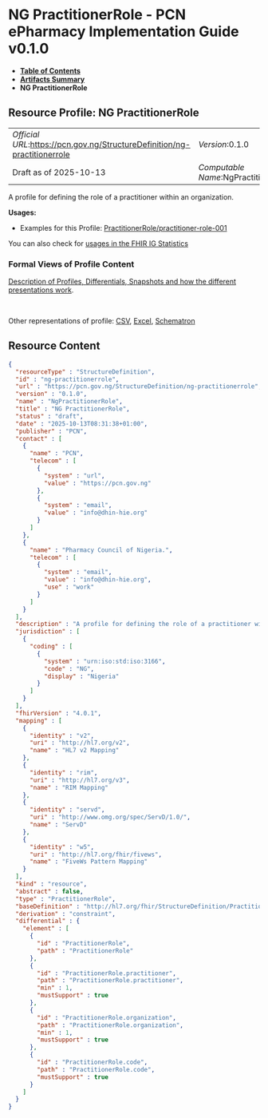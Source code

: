 # NG PractitionerRole - PCN ePharmacy Implementation Guide v0.1.0

* [**Table of Contents**](toc.md)
* [**Artifacts Summary**](artifacts.md)
* **NG PractitionerRole**

## Resource Profile: NG PractitionerRole 

| | |
| :--- | :--- |
| *Official URL*:https://pcn.gov.ng/StructureDefinition/ng-practitionerrole | *Version*:0.1.0 |
| Draft as of 2025-10-13 | *Computable Name*:NgPractitionerRole |

 
A profile for defining the role of a practitioner within an organization. 

**Usages:**

* Examples for this Profile: [PractitionerRole/practitioner-role-001](PractitionerRole-practitioner-role-001.md)

You can also check for [usages in the FHIR IG Statistics](https://packages2.fhir.org/xig/ePharmacyIG|current/StructureDefinition/ng-practitionerrole)

### Formal Views of Profile Content

 [Description of Profiles, Differentials, Snapshots and how the different presentations work](http://build.fhir.org/ig/FHIR/ig-guidance/readingIgs.html#structure-definitions). 

 

Other representations of profile: [CSV](StructureDefinition-ng-practitionerrole.csv), [Excel](StructureDefinition-ng-practitionerrole.xlsx), [Schematron](StructureDefinition-ng-practitionerrole.sch) 



## Resource Content

```json
{
  "resourceType" : "StructureDefinition",
  "id" : "ng-practitionerrole",
  "url" : "https://pcn.gov.ng/StructureDefinition/ng-practitionerrole",
  "version" : "0.1.0",
  "name" : "NgPractitionerRole",
  "title" : "NG PractitionerRole",
  "status" : "draft",
  "date" : "2025-10-13T08:31:38+01:00",
  "publisher" : "PCN",
  "contact" : [
    {
      "name" : "PCN",
      "telecom" : [
        {
          "system" : "url",
          "value" : "https://pcn.gov.ng"
        },
        {
          "system" : "email",
          "value" : "info@dhin-hie.org"
        }
      ]
    },
    {
      "name" : "Pharmacy Council of Nigeria.",
      "telecom" : [
        {
          "system" : "email",
          "value" : "info@dhin-hie.org",
          "use" : "work"
        }
      ]
    }
  ],
  "description" : "A profile for defining the role of a practitioner within an organization.",
  "jurisdiction" : [
    {
      "coding" : [
        {
          "system" : "urn:iso:std:iso:3166",
          "code" : "NG",
          "display" : "Nigeria"
        }
      ]
    }
  ],
  "fhirVersion" : "4.0.1",
  "mapping" : [
    {
      "identity" : "v2",
      "uri" : "http://hl7.org/v2",
      "name" : "HL7 v2 Mapping"
    },
    {
      "identity" : "rim",
      "uri" : "http://hl7.org/v3",
      "name" : "RIM Mapping"
    },
    {
      "identity" : "servd",
      "uri" : "http://www.omg.org/spec/ServD/1.0/",
      "name" : "ServD"
    },
    {
      "identity" : "w5",
      "uri" : "http://hl7.org/fhir/fivews",
      "name" : "FiveWs Pattern Mapping"
    }
  ],
  "kind" : "resource",
  "abstract" : false,
  "type" : "PractitionerRole",
  "baseDefinition" : "http://hl7.org/fhir/StructureDefinition/PractitionerRole",
  "derivation" : "constraint",
  "differential" : {
    "element" : [
      {
        "id" : "PractitionerRole",
        "path" : "PractitionerRole"
      },
      {
        "id" : "PractitionerRole.practitioner",
        "path" : "PractitionerRole.practitioner",
        "min" : 1,
        "mustSupport" : true
      },
      {
        "id" : "PractitionerRole.organization",
        "path" : "PractitionerRole.organization",
        "min" : 1,
        "mustSupport" : true
      },
      {
        "id" : "PractitionerRole.code",
        "path" : "PractitionerRole.code",
        "mustSupport" : true
      }
    ]
  }
}

```
